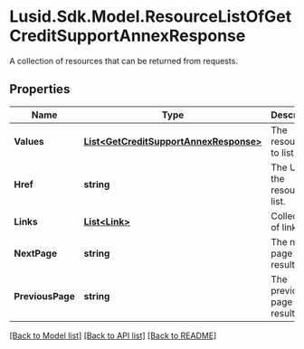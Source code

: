# Lusid.Sdk.Model.ResourceListOfGetCreditSupportAnnexResponse
A collection of resources that can be returned from requests.

## Properties

Name | Type | Description | Notes
------------ | ------------- | ------------- | -------------
**Values** | [**List&lt;GetCreditSupportAnnexResponse&gt;**](GetCreditSupportAnnexResponse.md) | The resources to list. | 
**Href** | **string** | The URI of the resource list. | [optional] 
**Links** | [**List&lt;Link&gt;**](Link.md) | Collection of links. | [optional] 
**NextPage** | **string** | The next page of results. | [optional] 
**PreviousPage** | **string** | The previous page of results. | [optional] 

[[Back to Model list]](../README.md#documentation-for-models) [[Back to API list]](../README.md#documentation-for-api-endpoints) [[Back to README]](../README.md)

